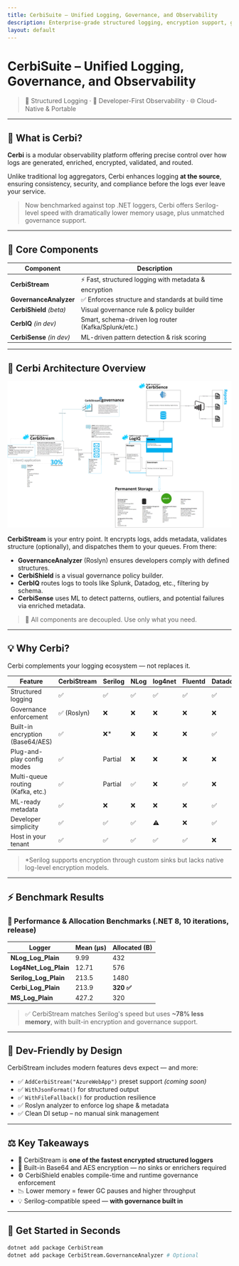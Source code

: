 ```yaml
---
title: CerbiSuite – Unified Logging, Governance, and Observability
description: Enterprise-grade structured logging, encryption support, governance enforcement, and predictive ML insights
layout: default
---
```


# CerbiSuite – Unified Logging, Governance, and Observability

> 🔐 Structured Logging · 🧠 Developer-First Observability · 🌐 Cloud-Native & Portable

---

## 🚀 What is Cerbi?

**Cerbi** is a modular observability platform offering precise control over how logs are generated, enriched, encrypted, validated, and routed.

Unlike traditional log aggregators, Cerbi enhances logging **at the source**, ensuring consistency, security, and compliance before the logs ever leave your service.

> Now benchmarked against top .NET loggers, Cerbi offers Serilog-level speed with dramatically lower memory usage, plus unmatched governance support.

---

## 🔧 Core Components

| Component           | Description                                                    |
|--------------------|----------------------------------------------------------------|
| **CerbiStream**     | ⚡ Fast, structured logging with metadata & encryption          |
| **GovernanceAnalyzer** | ✅ Enforces structure and standards at build time            |
| **CerbiShield** *(beta)* | Visual governance rule & policy builder                  |
| **CerbIQ** *(in dev)*     | Smart, schema-driven log router (Kafka/Splunk/etc.)        |
| **CerbiSense** *(in dev)* | ML-driven pattern detection & risk scoring               |

---

## 📐 Cerbi Architecture Overview

![Cerbi Architecture Diagram](https://github.com/Zeroshi/CerbiSite/blob/main/Cerbi-updated.png?raw=true)

**CerbiStream** is your entry point. It encrypts logs, adds metadata, validates structure (optionally), and dispatches them to your queues. From there:

- **GovernanceAnalyzer** (Roslyn) ensures developers comply with defined structures.
- **CerbiShield** is a visual governance policy builder.
- **CerbIQ** routes logs to tools like Splunk, Datadog, etc., filtering by schema.
- **CerbiSense** uses ML to detect patterns, outliers, and potential failures via enriched metadata.

> 🧱 All components are decoupled. Use only what you need.

---

## 💡 Why Cerbi?

Cerbi complements your logging ecosystem — not replaces it.

| Feature                         | CerbiStream | Serilog | NLog | log4net | Fluentd | Datadog |
|--------------------------------|-------------|---------|------|---------|---------|---------|
| Structured logging             | ✅          | ✅      | ✅   | ✅      | ✅      | ✅      |
| Governance enforcement         | ✅ (Roslyn) | ❌      | ❌   | ❌      | ❌      | ❌      |
| Built-in encryption (Base64/AES)| ✅         | ❌*     | ❌   | ❌      | ❌      | ✅      |
| Plug-and-play config modes     | ✅          | Partial | ❌   | ❌      | ❌      | ❌      |
| Multi-queue routing (Kafka, etc.) | ✅       | Partial | ✅   | ❌      | ✅      | ❌      |
| ML-ready metadata              | ✅          | ❌      | ❌   | ❌      | ❌      | ✅      |
| Developer simplicity           | ✅          | ✅      | ✅   | ⚠️      | ❌      | ✅      |
| Host in your tenant            | ✅          | ✅      | ✅   | ✅      | ✅      | ❌      |

> *Serilog supports encryption through custom sinks but lacks native log-level encryption models.

---

## ⚡ Benchmark Results

### 🧪 Performance & Allocation Benchmarks (.NET 8, 10 iterations, release)

| Logger              | Mean (μs) | Allocated (B) |
|---------------------|-----------|----------------|
| **NLog_Log_Plain**      | 9.99     | 432            |
| **Log4Net_Log_Plain**   | 12.71    | 576            |
| **Serilog_Log_Plain**   | 213.5    | 1480           |
| **Cerbi_Log_Plain**     | 213.9    | **320 ✅**     |
| **MS_Log_Plain**        | 427.2    | 320            |

> ✅ CerbiStream matches Serilog's speed but uses **~78% less memory**, with built-in encryption and governance support.

---

## 🧠 Dev-Friendly by Design

CerbiStream includes modern features devs expect — and more:

- ✅ `AddCerbiStream("AzureWebApp")` preset support *(coming soon)*
- ✅ `WithJsonFormat()` for structured output
- ✅ `WithFileFallback()` for production resilience
- ✅ Roslyn analyzer to enforce log shape & metadata
- ✅ Clean DI setup – no manual sink management

---

## ⚖️ Key Takeaways

- 🚀 CerbiStream is **one of the fastest encrypted structured loggers**
- 🔐 Built-in Base64 and AES encryption — no sinks or enrichers required
- ⚙️ CerbiShield enables compile-time and runtime governance enforcement
- 📉 Lower memory = fewer GC pauses and higher throughput
- 💡 Serilog-compatible speed — **with governance built in**

---

## 🧩 Get Started in Seconds

```bash
dotnet add package CerbiStream
dotnet add package CerbiStream.GovernanceAnalyzer # Optional
